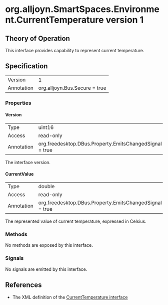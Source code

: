 # org.alljoyn.SmartSpaces.Environment.CurrentTemperature version 1

## Theory of Operation
This interface provides capability to represent current temperature.

## Specification

|            |                                                                |
|------------|----------------------------------------------------------------|
| Version    | 1                                                              |
| Annotation | org.alljoyn.Bus.Secure = true                                  |

### Properties

#### Version

|            |                                                                |
|------------|----------------------------------------------------------------|
| Type       | uint16                                                         |
| Access     | read-only                                                      |
| Annotation | org.freedesktop.DBus.Property.EmitsChangedSignal = true        |

The interface version.

#### CurrentValue

|            |                                                                |
|------------|----------------------------------------------------------------|
| Type       | double                                                    |
| Access     | read-only                                                      |
| Annotation | org.freedesktop.DBus.Property.EmitsChangedSignal = true        |

The represented value of current temperature, expressed in Celsius.

### Methods

No methods are exposed by this interface.

### Signals

No signals are emitted by this interface.

## References

  * The XML definition of the [CurrentTemperature interface](CurrentTemperature-v1.xml)
